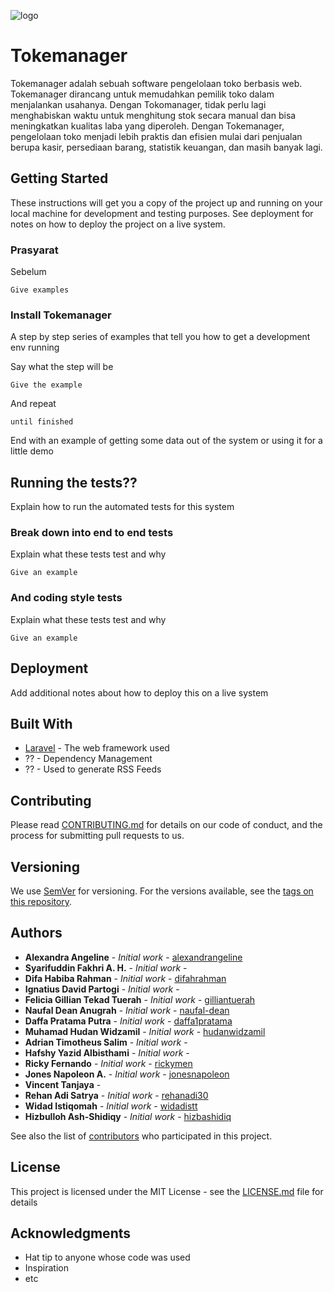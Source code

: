 ![logo](https://raw.githubusercontent.com/naufal-dean/Tugas-SPARTA-2-VS-10/master/public/images/logo.png)
# Tokemanager

Tokemanager adalah sebuah software pengelolaan toko berbasis web. Tokemanager dirancang untuk memudahkan pemilik toko dalam menjalankan usahanya. Dengan Tokomanager, tidak perlu lagi menghabiskan waktu untuk menghitung stok secara manual dan bisa meningkatkan kualitas laba yang diperoleh. Dengan Tokemanager, pengelolaan toko menjadi lebih praktis dan efisien mulai dari penjualan berupa kasir, persediaan barang, statistik keuangan, dan masih banyak lagi. 


## Getting Started

These instructions will get you a copy of the project up and running on your local machine for development and testing purposes. See deployment for notes on how to deploy the project on a live system.

### Prasyarat

Sebelum 

```
Give examples
```

### Install Tokemanager

A step by step series of examples that tell you how to get a development env running

Say what the step will be

```
Give the example
```

And repeat

```
until finished
```

End with an example of getting some data out of the system or using it for a little demo

## Running the tests??

Explain how to run the automated tests for this system

### Break down into end to end tests

Explain what these tests test and why

```
Give an example
```

### And coding style tests

Explain what these tests test and why

```
Give an example
```

## Deployment

Add additional notes about how to deploy this on a live system

## Built With

* [Laravel](https://laravel.com/) - The web framework used
* ?? - Dependency Management
* ?? - Used to generate RSS Feeds

## Contributing

Please read [CONTRIBUTING.md](https://gist.github.com/PurpleBooth/b24679402957c63ec426) for details on our code of conduct, and the process for submitting pull requests to us.

## Versioning

We use [SemVer](http://semver.org/) for versioning. For the versions available, see the [tags on this repository](https://github.com/your/project/tags). 

## Authors

* **Alexandra Angeline** - *Initial work* - [alexandrangeline](https://github.com/alexandrangeline)
* **Syarifuddin Fakhri A. H.** - *Initial work* - []()
* **Difa Habiba Rahman** - *Initial work* - [difahrahman](https://github.com/difahrahman)
* **Ignatius David Partogi** - *Initial work* - []()
* **Felicia Gillian Tekad Tuerah** - *Initial work* - [gilliantuerah](https://github.com/gilliantuerah)
* **Naufal Dean Anugrah** - *Initial work* - [naufal-dean](https://github.com/naufal-dean)
* **Daffa Pratama Putra** - *Initial work* - [daffa1pratama](https://github.com/daffa1pratama)
* **Muhamad Hudan Widzamil** - *Initial work* - [hudanwidzamil](https://github.com/hudanwidzamil)
* **Adrian Timotheus Salim** -  *Initial work* - []()
* **Hafshy Yazid Albisthami** -  *Initial work* - []()
* **Ricky Fernando** -  *Initial work* - [rickymen](https://github.com/rickymen)
* **Jones Napoleon A.** -  *Initial work* - [jonesnapoleon](https://github.com/jonesnapoleon)
* **Vincent Tanjaya** -
* **Rehan Adi Satrya** -  *Initial work* - [rehanadi30](https://github.com/rehanadi30)
* **Widad Istiqomah** -  *Initial work* - [widadistt](https://github.com/widadistt)
* **Hizbulloh Ash-Shidiqy** -  *Initial work* - [hizbashidiq](https://github.com/hizbashidiq)

See also the list of [contributors](https://github.com/naufal-dean/Tugas-SPARTA-2-VS-10/contributors) who participated in this project.

## License

This project is licensed under the MIT License - see the [LICENSE.md](LICENSE.md) file for details

## Acknowledgments

* Hat tip to anyone whose code was used
* Inspiration
* etc

